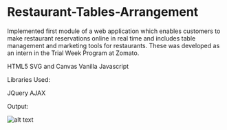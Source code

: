 # Restaurant-Tables-Arrangement
Implemented first module of a web application which enables customers to make restaurant reservations online in real time and includes table management and marketing tools for restaurants. These was developed as an intern in the Trial Week Program at Zomato.


HTML5 SVG and Canvas
Vanilla Javascript

Libraries Used:

JQuery
AJAX



Output:

![alt text](https://github.com/piyushbajaj0704/Restaurant-Tables-Arrangement/blob/master/Screenshot.png)

